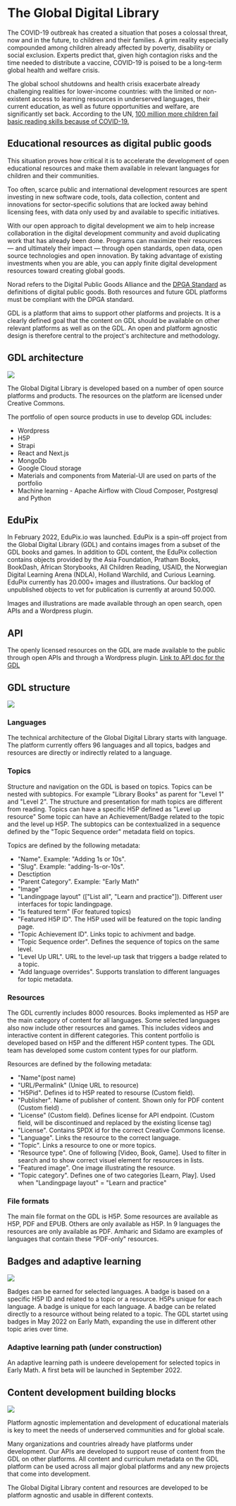 # The Global Digital Library

The COVID-19 outbreak has created a situation that poses a colossal threat, now and in the future, to children and their families. A grim reality especially compounded among children already affected by poverty, disability or social exclusion. Experts predict that, given high contagion risks and the time needed to distribute a vaccine, COVID-19 is poised to be a long-term global health and welfare crisis.

The global school shutdowns and health crisis exacerbate already challenging realities for lower-income countries: with the limited or non-existent access to learning resources in underserved languages, their current education, as well as future opportunities and welfare, are significantly set back. According to the UN, [100 million more children fail basic reading skills because of COVID-19.](https://news.un.org/en/story/2021/03/1088392)

## Educational resources as digital public goods

This situation proves how critical it is to accelerate the development of open educational resources and make them available in relevant languages for children and their communities.

Too often, scarce public and international development resources are spent investing in new software code, tools, data collection, content and innovations for sector-specific solutions that are locked away behind licensing fees, with data only used by and available to specific initiatives.

With our open approach to digital development we aim to help increase collaboration in the digital development community and avoid duplicating work that has already been done. Programs can maximize their resources — and ultimately their impact — through open standards, open data, open source technologies and open innovation. By taking advantage of existing investments when you are able, you can apply finite digital development resources toward creating global goods.

Norad refers to the Digital Public Goods Alliance and the [DPGA Standard](https://digitalpublicgoods.net/standard/) as definitions of digital public goods. Both resources and future GDL platforms must be compliant with the DPGA standard.

GDL is a platform that aims to support other platforms and projects. It is a clearly defined goal that the content on GDL should be available on other relevant platforms as well as on the GDL. An open and platform agnostic design is therefore central to the project&#39;s architecture and methodology.

## GDL architecture
![](https://github.com/OER-Dev/docs/blob/main/GDL_docs/images/gdl-design.png)

The Global Digital Library is developed based on a number of open source platforms and products. The resources on the platform are licensed under Creative Commons.

The portfolio of open source products in use to develop GDL includes:

- Wordpress
- H5P
- Strapi
- React and Next.js
- MongoDb
- Google Cloud storage
- Materials and components from Material-UI are used on parts of the portfolio
- Machine learning - Apache Airflow with Cloud Composer, Postgresql and Python


## EduPix

In February 2022, EduPix.io was launched. EduPix is a spin-off project from the Global Digital Library (GDL) and contains images from a subset of the GDL books and games. In addition to GDL content, the EduPix collection contains objects provided by the Asia Foundation, Pratham Books, BookDash, African Storybooks, All Children Reading, USAID, the Norwegian Digital Learning Arena (NDLA), Holland Warchild, and Curious Learning. EduPix currently has 20.000+ images and illustrations. Our backlog of unpublished objects to vet for publication is currently at around 50.000.

Images and illustrations are made available through an open search, open APIs and a Wordpress plugin.

## API 
The openly licensed resources on the GDL are made available to the public through open APIs and through a Wordpress plugin.
[Link to API doc for the GDL](https://digitallibrary.io/api/)

## GDL structure
![](https://github.com/OER-Dev/docs/blob/main/GDL_docs/images/basic_structure.png)

### Languages

The technical architecture of the Global Digital Library starts with language. The platform currently offers 96 languages and all topics, badges and resources are directly or indirectly related to a language.

### Topics

Structure and navigation on the GDL is based on topics. Topics can be nested with subtopics. For example &quot;Library Books&quot; as parent for &quot;Level 1&quot; and &quot;Level 2&quot;. The structure and presentation for math topics are different from reading. Topics can have a specific H5P defined as &quot;Level up resource&quot; Some topic can have an Achievement/Badge related to the topic and the level up H5P. The subtopics can be contextualized in a sequence defined by the "Topic Sequence order" metadata field on topics. 

Topics are defined by the following metadata:
- "Name". Example: "Adding 1s or 10s".
- "Slug". Example: "adding-1s-or-10s".
- Desctiption 
- "Parent Category". Example: "Early Math"
- "Image"
- "Landingpage layout" (["List all", "Learn and practice"]). Different user interfaces for topic landingpage. 
- "Is featured term" (For featured topics)
- "Featured H5P ID". The H5P used will be featured on the topic landing page.
- "Topic Achievement ID". Links topic to achivment and badge.
- "Topic Sequence order". Defines the sequence of topics on the same level. 
- "Level Up URL". URL to the level-up task that triggers a badge related to a topic.
- "Add language overrides". Supports translation to different languages for topic metadata.   

### Resources

The GDL currently includes 8000 resources. Books implemented as H5P are the main category of content for all languages. Some selected languages also now include other resources and games. This includes videos and interactive content in different categories. This content portfolio is developed based on H5P and the different H5P content types. The GDL team has developed some custom content types for our platform.

Resources are defined by the following metadata:
- "Name"(post name)
- "URL/Permalink" (Uniqe URL to resource)
- "H5Pid". Defines id to H5P reated to resourse (Custom field). 
- "Publisher". Name of publisher of content. Shown only for PDF content (Custom field) .  
- "License" (Custom field). Defines license for API endpoint. (Custom field, will be discontinued and replaced by the existing license tag)
- "License". Contains SPDX id for the correct Creative Commons license. 
- "Language". Links the resource to the correct language. 
- "Topic". Links a resource to one or more topics. 
- "Resource type". One of following [Video, Book, Game]. Used to filter in search and to show correct visuel element for resources in lists. 
- "Featured image". One image illustrating the resource. 
- "Topic category". Defines one of two categories [Learn, Play]. Used when "Landingpage layout" = "Learn and practice"

### File formats
The main file format on the GDL is H5P. Some resources are available as H5P, PDF and EPUB. Others are only available as H5P. In 9 languages the resources are only available as PDF. Amharic and Sidamo are examples of languages that contain these "PDF-only" resources. 

## Badges and adaptive learning
![](https://github.com/OER-Dev/docs/blob/main/GDL_docs/images/badges.png)

Badges can be earned for selected languages. A badge is based on a specific H5P ID and related to a topic or a resource. H5Ps unique for each language. A badge is unique for each language. A badge can be related directly to a resource without being related to a topic. The GDL startet using badges in May 2022 on Early Math, expanding the use in different other topic aries over time.

### Adaptive learning path (under construction)

An adaptive learning path is undeere developement for selected topics in Early Math. A first beta will be launched in September 2022.

## Content development building blocks

![](https://github.com/OER-Dev/docs/blob/main/GDL_docs/images/layers.png)

Platform agnostic implementation and development of educational materials is key to meet the needs of underserved communities and for global scale.

Many organizations and countries already have platforms under development. Our APIs are developed to support reuse of content from the GDL on other platforms. All content and curriculum metadata on the GDL platform can be used across all major global platforms and any new projects that come into development.

The Global Digital Library content and resources are developed to be platform agnostic and usable in different contexts.
